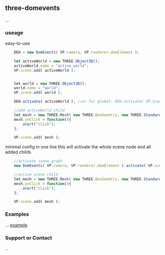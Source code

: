 ## three-domevents

...
### useage

easy-to-use

```javascript
    DEH = new DomEvents( VP.camera, VP.renderer.domElement );

    let activeWorld = new THREE.Object3D();
    activeWorld.name = "active_world";
    VP.scene.add( activeWorld );


    let world = new THREE.Object3D();
    world.name = "world";
    VP.scene.add( world );

    DEH.activate( activeWorld ); //or for global: DEH.activate( VP.Scene )

    //add activeWorld child
    let mesh = new THREE.Mesh( new THREE.BoxGeomtry, new THREE.StandardMeshMaterial() );
    mesh.onClick = function(){
        alert("click");
    };

    VP.scene.add( mesh );
```

minimal config in one line 
this will activate the whole scene node and all added childs

```javascript
    //activate scene graph
    new DomEvents( VP.camera, VP.renderer.domElement ).activate( VP.scene );

    //active scene child
    let mesh = new THREE.Mesh( new THREE.BoxGeomtry, new THREE.StandardMeshMaterial() );
    mesh.onClick = function(){
        alert("click");
    };

    VP.scene.add( mesh );
```



### Examples

... [example](https://i3ernie.github.io/three-domevents/example).

### Support or Contact

..
